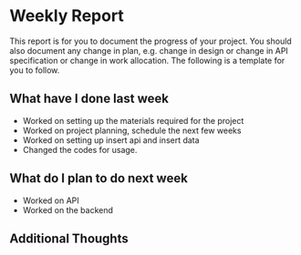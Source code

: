 # Weekly Report

This report is for you to document the progress of your project. You should also document any change in plan, e.g. change in design or change in API specification or change in work allocation. The following is a template for you to follow.

## What have I done last week

-   Worked on setting up the materials required for the project
-   Worked on project planning, schedule the next few weeks
-   Worked on setting up insert api and insert data 
-   Changed the codes for usage.

## What do I plan to do next week

-   Worked on API
-   Worked on the backend

## Additional Thoughts

